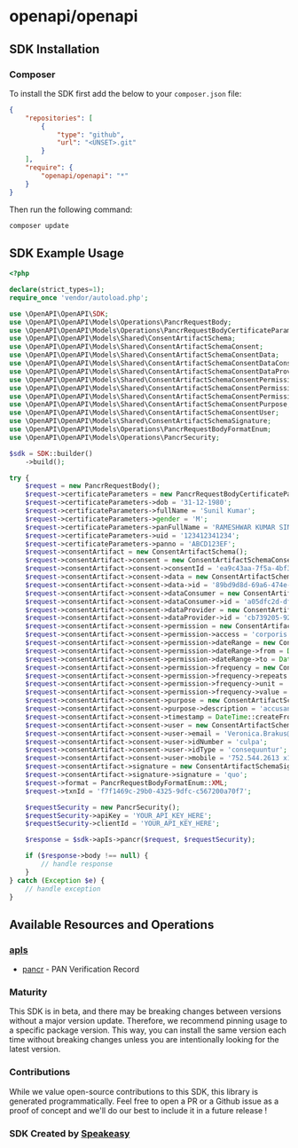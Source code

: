 # openapi/openapi

<!-- Start SDK Installation -->
## SDK Installation

### Composer

To install the SDK first add the below to your `composer.json` file:

```json
{
    "repositories": [
        {
            "type": "github",
            "url": "<UNSET>.git"
        }
    ],
    "require": {
        "openapi/openapi": "*"
    }
}
```

Then run the following command:

```bash
composer update
```
<!-- End SDK Installation -->

## SDK Example Usage
<!-- Start SDK Example Usage -->
```php
<?php

declare(strict_types=1);
require_once 'vendor/autoload.php';

use \OpenAPI\OpenAPI\SDK;
use \OpenAPI\OpenAPI\Models\Operations\PancrRequestBody;
use \OpenAPI\OpenAPI\Models\Operations\PancrRequestBodyCertificateParameters;
use \OpenAPI\OpenAPI\Models\Shared\ConsentArtifactSchema;
use \OpenAPI\OpenAPI\Models\Shared\ConsentArtifactSchemaConsent;
use \OpenAPI\OpenAPI\Models\Shared\ConsentArtifactSchemaConsentData;
use \OpenAPI\OpenAPI\Models\Shared\ConsentArtifactSchemaConsentDataConsumer;
use \OpenAPI\OpenAPI\Models\Shared\ConsentArtifactSchemaConsentDataProvider;
use \OpenAPI\OpenAPI\Models\Shared\ConsentArtifactSchemaConsentPermission;
use \OpenAPI\OpenAPI\Models\Shared\ConsentArtifactSchemaConsentPermissionDateRange;
use \OpenAPI\OpenAPI\Models\Shared\ConsentArtifactSchemaConsentPermissionFrequency;
use \OpenAPI\OpenAPI\Models\Shared\ConsentArtifactSchemaConsentPurpose;
use \OpenAPI\OpenAPI\Models\Shared\ConsentArtifactSchemaConsentUser;
use \OpenAPI\OpenAPI\Models\Shared\ConsentArtifactSchemaSignature;
use \OpenAPI\OpenAPI\Models\Operations\PancrRequestBodyFormatEnum;
use \OpenAPI\OpenAPI\Models\Operations\PancrSecurity;

$sdk = SDK::builder()
    ->build();

try {
    $request = new PancrRequestBody();
    $request->certificateParameters = new PancrRequestBodyCertificateParameters();
    $request->certificateParameters->dob = '31-12-1980';
    $request->certificateParameters->fullName = 'Sunil Kumar';
    $request->certificateParameters->gender = 'M';
    $request->certificateParameters->panFullName = 'RAMESHWAR KUMAR SINGH';
    $request->certificateParameters->uid = '123412341234';
    $request->certificateParameters->panno = 'ABCD123EF';
    $request->consentArtifact = new ConsentArtifactSchema();
    $request->consentArtifact->consent = new ConsentArtifactSchemaConsent();
    $request->consentArtifact->consent->consentId = 'ea9c43aa-7f5a-4bf3-a0be-e1caa24737ba';
    $request->consentArtifact->consent->data = new ConsentArtifactSchemaConsentData();
    $request->consentArtifact->consent->data->id = '89bd9d8d-69a6-474e-8f46-7cc8796ed151';
    $request->consentArtifact->consent->dataConsumer = new ConsentArtifactSchemaConsentDataConsumer();
    $request->consentArtifact->consent->dataConsumer->id = 'a05dfc2d-df7c-4c78-8a1b-a928fc816742';
    $request->consentArtifact->consent->dataProvider = new ConsentArtifactSchemaConsentDataProvider();
    $request->consentArtifact->consent->dataProvider->id = 'cb739205-9293-496f-aa75-96eb10faaa23';
    $request->consentArtifact->consent->permission = new ConsentArtifactSchemaConsentPermission();
    $request->consentArtifact->consent->permission->access = 'corporis';
    $request->consentArtifact->consent->permission->dateRange = new ConsentArtifactSchemaConsentPermissionDateRange();
    $request->consentArtifact->consent->permission->dateRange->from = DateTime::createFromFormat('Y-m-d\TH:i:sP', '2022-04-01T23:59:21.675Z');
    $request->consentArtifact->consent->permission->dateRange->to = DateTime::createFromFormat('Y-m-d\TH:i:sP', '2022-05-24T03:24:11.703Z');
    $request->consentArtifact->consent->permission->frequency = new ConsentArtifactSchemaConsentPermissionFrequency();
    $request->consentArtifact->consent->permission->frequency->repeats = 3637.11;
    $request->consentArtifact->consent->permission->frequency->unit = 'minima';
    $request->consentArtifact->consent->permission->frequency->value = 5701.97;
    $request->consentArtifact->consent->purpose = new ConsentArtifactSchemaConsentPurpose();
    $request->consentArtifact->consent->purpose->description = 'accusantium';
    $request->consentArtifact->consent->timestamp = DateTime::createFromFormat('Y-m-d\TH:i:sP', '2022-05-14T11:45:33.094Z');
    $request->consentArtifact->consent->user = new ConsentArtifactSchemaConsentUser();
    $request->consentArtifact->consent->user->email = 'Veronica.Brakus@hotmail.com';
    $request->consentArtifact->consent->user->idNumber = 'culpa';
    $request->consentArtifact->consent->user->idType = 'consequuntur';
    $request->consentArtifact->consent->user->mobile = '752.544.2613 x16631';
    $request->consentArtifact->signature = new ConsentArtifactSchemaSignature();
    $request->consentArtifact->signature->signature = 'quo';
    $request->format = PancrRequestBodyFormatEnum::XML;
    $request->txnId = 'f7f1469c-29b0-4325-9dfc-c567200a70f7';

    $requestSecurity = new PancrSecurity();
    $requestSecurity->apiKey = 'YOUR_API_KEY_HERE';
    $requestSecurity->clientId = 'YOUR_API_KEY_HERE';

    $response = $sdk->apIs->pancr($request, $requestSecurity);

    if ($response->body !== null) {
        // handle response
    }
} catch (Exception $e) {
    // handle exception
}
```
<!-- End SDK Example Usage -->

<!-- Start SDK Available Operations -->
## Available Resources and Operations


### [apIs](docs/apis/README.md)

* [pancr](docs/apis/README.md#pancr) - PAN Verification Record
<!-- End SDK Available Operations -->

### Maturity

This SDK is in beta, and there may be breaking changes between versions without a major version update. Therefore, we recommend pinning usage
to a specific package version. This way, you can install the same version each time without breaking changes unless you are intentionally
looking for the latest version.

### Contributions

While we value open-source contributions to this SDK, this library is generated programmatically.
Feel free to open a PR or a Github issue as a proof of concept and we'll do our best to include it in a future release !

### SDK Created by [Speakeasy](https://docs.speakeasyapi.dev/docs/using-speakeasy/client-sdks)
